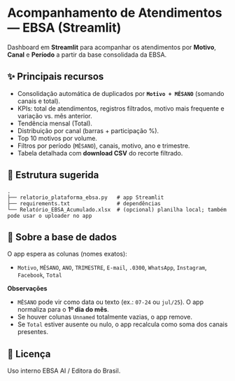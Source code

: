 
# Acompanhamento de Atendimentos — EBSA (Streamlit)

Dashboard em **Streamlit** para acompanhar os atendimentos por **Motivo**, **Canal** e **Período** a partir da base consolidada da EBSA.

## ✨ Principais recursos
- Consolidação automática de duplicados por **`Motivo + MÊSANO`** (somando canais e total).
- KPIs: total de atendimentos, registros filtrados, motivo mais frequente e variação vs. mês anterior.
- Tendência mensal (Total).
- Distribuição por canal (barras + participação %).
- Top 10 motivos por volume.
- Filtros por período (`MÊSANO`), canais, motivo, ano e trimestre.
- Tabela detalhada com **download CSV** do recorte filtrado.

## 📁 Estrutura sugerida
```
.
├── relatorio_plataforma_ebsa.py   # app Streamlit
├── requirements.txt               # dependências
└── Relatório_EBSA_Acumulado.xlsx  # (opcional) planilha local; também pode usar o uploader no app
```

## 🧠 Sobre a base de dados
O app espera as colunas (nomes exatos):
- `Motivo`, `MÊSANO`, `ANO`, `TRIMESTRE`, `E-mail`, `.0300`, `WhatsApp`, `Instagram`, `Facebook`, `Total`

**Observações**  
- `MÊSANO` pode vir como data ou texto (ex.: `07-24` ou `jul/25`). O app normaliza para o **1º dia do mês**.
- Se houver colunas `Unnamed` totalmente vazias, o app remove.
- Se `Total` estiver ausente ou nulo, o app recalcula como soma dos canais presentes.


## 📜 Licença
Uso interno EBSA AI / Editora do Brasil.
